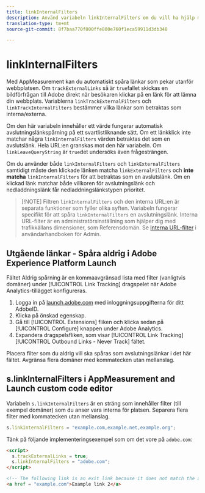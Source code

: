 ```yaml
---
title: linkInternalFilters
description: Använd variabeln linkInternalFilters om du vill ha hjälp med automatisk spårning av avslutningslänk.
translation-type: tm+mt
source-git-commit: 8f7baa770f800ffe800e760f1eca59911d3db348

---
```



# linkInternalFilters

Med AppMeasurement kan du automatiskt spåra länkar som pekar utanför webbplatsen. Om `trackExternalLinks` så är `true`fallet skickas en bildförfrågan till Adobe direkt när besökaren klickar på en länk för att lämna din webbplats. Variablerna `linkTrackExternalFilters` och `linkTrackInternalFilters` bestämmer vilka länkar som betraktas som interna/externa.

Om den här variabeln innehåller ett värde fungerar automatisk avslutningslänkspårning på ett svartlistliknande sätt. Om ett länkklick inte matchar några `linkInternalFilters` värden betraktas det som en avslutslänk. Hela URL:en granskas mot den här variabeln. Om `linkLeaveQueryString` är `true`det undersöks även frågesträngen.

Om du använder både `linkInternalFilters` och `linkExternalFilters` samtidigt måste den klickade länken matcha `linkExternalFilters` och **inte matcha** `linkInternalFilters` för att betraktas som en avslutslänk. Om en klickad länk matchar både villkoren för avslutningslänk och nedladdningslänk får nedladdningslänkstypen prioritet.

> [!NOTE] Filtren `linkInternalFilters` och den interna URL:en är separata funktioner som fyller olika syften. Variabeln fungerar specifikt för att spåra `linkInternalFilters` en avslutningslänk. Interna URL-filter är en administratörsinställning som hjälper dig med trafikkällans dimensioner, som Referensdomän. Se [Interna URL-filter](/help/admin/admin/internal-url-filter-admin.md) i användarhandboken för Admin.

## Utgående länkar - Spåra aldrig i Adobe Experience Platform Launch

Fältet Aldrig spårning är en kommaavgränsad lista med filter (vanligtvis domäner) under [!UICONTROL Link Tracking] dragspelet när Adobe Analytics-tillägget konfigureras.

1. Logga in på [launch.adobe.com](https://launch.adobe.com) med inloggningsuppgifterna för ditt AdobeID.
2. Klicka på önskad egenskap.
3. Gå till [!UICONTROL Extensions] fliken och klicka sedan på [!UICONTROL Configure] knappen under Adobe Analytics.
4. Expandera dragspelsfliken, som visar [!UICONTROL Link Tracking] [!UICONTROL Outbound Links - Never Track] fältet.

Placera filter som du aldrig vill ska spåras som avslutningslänkar i det här fältet. Avgränsa flera domäner med kommatecken utan mellanslag.

## s.linkInternalFilters i AppMeasurement and Launch custom code editor

Variabeln `s.linkInternalFilters` är en sträng som innehåller filter (till exempel domäner) som du anser vara interna för platsen. Separera flera filter med kommatecken utan mellanslag.

```js
s.linkInternalFilters = "example.com,example.net,example.org";
```

Tänk på följande implementeringsexempel som om det vore på `adobe.com`:

```html
<script>
  s.trackExternalLinks = true;
  s.linkInternalFilters = "adobe.com";
</script>

<!-- The following link is an exit link because it does not match the anything under linkInternalFilters -->
<a href = "example.com">Example link 2</a>
```
